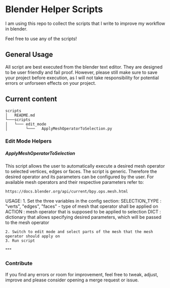 # Blender Helper Scripts

I am using this repo to collect the scripts that I write to improve my workflow in blender.

Feel free to use any of the scripts!

## General Usage

All script are best executed from the blender text editor. They are designed to be user friendly and
fail proof. However, please still make sure to save your project before execution, as I will not
take responsibility for potential errors or unforseen effects on your project.

## Current content

```
scripts
│   README.md
└───scripts
│   └─── edit_mode
│        └───   ApplyMeshOperatorToSelection.py
```

### Edit Mode Helpers
##### ApplyMeshOperatorToSelection

This script allows the user to automatically execute a desired mesh operator to selected vertices,
edges or faces. The script is generic. Therefore the desired operator and its parameters can be
configured by the user. For available mesh operators and their respective parameters refer to:
    
    https://docs.blender.org/api/current/bpy.ops.mesh.html
    
USAGE:
    1. Set the three variables in the config section:
        SELECTION_TYPE : "verts", "edges", "faces"   - type of mesh that operator shall be applied on
        ACTION         : mesh operator that is supposed to be applied to selection
        DICT           : dictionary that allows specifying desired parameters,
                         which will be passed to the mesh operator
                     
    2. Switch to edit mode and select parts of the mesh that the mesh operator should apply on
    3. Run script
"""

### Contribute
If you find any errors or room for improvement, feel free to tweak, adjust, improve and please consider opening a merge request or issue.
